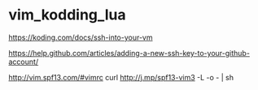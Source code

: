 # vim_kodding_lua

https://koding.com/docs/ssh-into-your-vm

https://help.github.com/articles/adding-a-new-ssh-key-to-your-github-account/


http://vim.spf13.com/#vimrc
curl http://j.mp/spf13-vim3 -L -o - | sh

